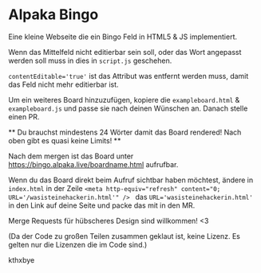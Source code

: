 # Alpaka Bingo

Eine kleine Webseite die ein Bingo Feld in HTML5 & JS implementiert.


Wenn das Mittelfeld nicht editierbar sein soll, oder das Wort angepasst werden soll muss in dies in `script.js` geschehen.

`contentEditable='true'` ist das Attribut was entfernt werden muss, damit das Feld nicht mehr editierbar ist.


Um ein weiteres Board hinzuzufügen, kopiere die `exampleboard.html` & `exampleboard.js` und passe sie nach deinen Wünschen an. Danach stelle einen PR.

** Du brauchst mindestens 24 Wörter damit das Board rendered! Nach oben gibt es quasi keine Limits! **

Nach dem mergen ist das Board unter https://bingo.alpaka.live/boardname.html aufrufbar.

Wenn du das Board direkt beim Aufruf sichtbar haben möchtest, ändere in `index.html` in der Zeile `<meta http-equiv="refresh" content="0; URL='/wasisteinehackerin.html'" /> ` das `URL='wasisteinehackerin.html'` in den Link auf deine Seite und packe das mit in den MR.

Merge Requests für hübscheres Design sind willkommen! <3

(Da der Code zu großen Teilen zusammen geklaut ist, keine Lizenz. Es gelten nur die Lizenzen die im Code sind.)

kthxbye